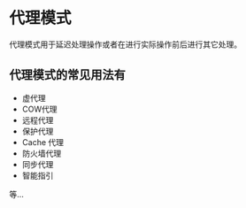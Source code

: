 # 代理模式

代理模式用于延迟处理操作或者在进行实际操作前后进行其它处理。

## 代理模式的常见用法有

* 虚代理
* COW代理
* 远程代理
* 保护代理
* Cache 代理
* 防火墙代理
* 同步代理
* 智能指引

等...
